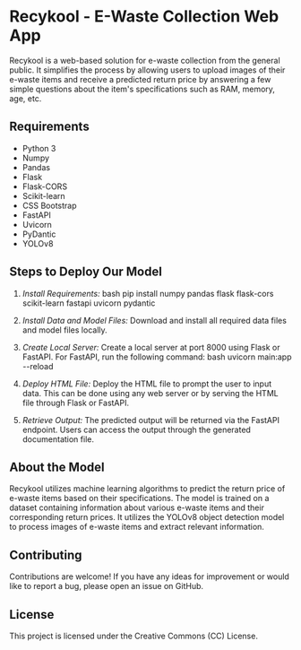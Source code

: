 # Recykool - E-Waste Collection Web App

Recykool is a web-based solution for e-waste collection from the general public. It simplifies the process by allowing users to upload images of their e-waste items and receive a predicted return price by answering a few simple questions about the item's specifications such as RAM, memory, age, etc.

## Requirements
- Python 3
- Numpy
- Pandas
- Flask
- Flask-CORS
- Scikit-learn
- CSS Bootstrap
- FastAPI
- Uvicorn
- PyDantic
- YOLOv8

## Steps to Deploy Our Model

1. *Install Requirements:*
    bash
    pip install numpy pandas flask flask-cors scikit-learn fastapi uvicorn pydantic
    

2. *Install Data and Model Files:*
    Download and install all required data files and model files locally.

3. *Create Local Server:*
    Create a local server at port 8000 using Flask or FastAPI. For FastAPI, run the following command:
    bash
    uvicorn main:app --reload
    

4. *Deploy HTML File:*
    Deploy the HTML file to prompt the user to input data. This can be done using any web server or by serving the HTML file through Flask or FastAPI.

5. *Retrieve Output:*
    The predicted output will be returned via the FastAPI endpoint. Users can access the output through the generated documentation file.

## About the Model
Recykool utilizes machine learning algorithms to predict the return price of e-waste items based on their specifications. The model is trained on a dataset containing information about various e-waste items and their corresponding return prices. It utilizes the YOLOv8 object detection model to process images of e-waste items and extract relevant information.

## Contributing
Contributions are welcome! If you have any ideas for improvement or would like to report a bug, please open an issue on GitHub.

## License
This project is licensed under the Creative Commons (CC) License.

